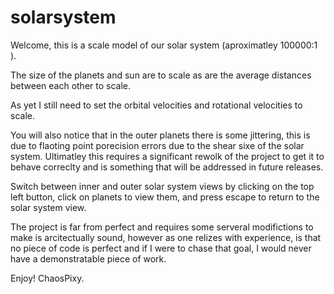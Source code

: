 # solarsystem

Welcome, this is a scale model of our solar system (aproximatley 100000:1 ).

The size of the planets and sun are to scale as are the average distances between each other to scale. 

As yet I still need to set the orbital velocities and rotational velocities to scale.

You will also notice that in the outer planets there is some jittering, this is due to flaoting point porecision errors due to the shear sixe of the solar system. Ultimatley this requires a significant rewolk of the project to get it to behave correclty and is something that will be addressed in future releases.

Switch between inner and outer solar system views by clicking on the top left button, click on planets to view them, and press escape to return to the solar system view.

The project is far from perfect and requires some serveral modifictions to make is arcitectually sound, however as one relizes with experience, is that no piece of code is perfect and if I were to chase that goal, I would never have a demonstratable piece of work.


Enjoy! ChaosPixy.
